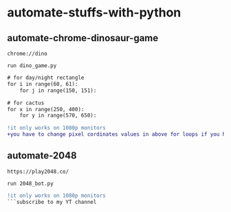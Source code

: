 # automate-stuffs-with-python

##  automate-chrome-dinosaur-game
```chrome://dino```

```run dino_game.py```

```diff
# for day/night rectangle
for i in range(60, 61):
	for j in range(150, 151):
```
```diff
# for cactus
for x in range(250, 400):
	for y in range(570, 650):
```

```diff
!it only works on 1080p monitors
+you have to change pixel cordinates values in above for loops if you have diffrent resolution displays
```

##  automate-2048
```https://play2048.co/```

```run 2048_bot.py```
```diff
!it only works on 1080p monitors
```subscribe to my YT channel 
